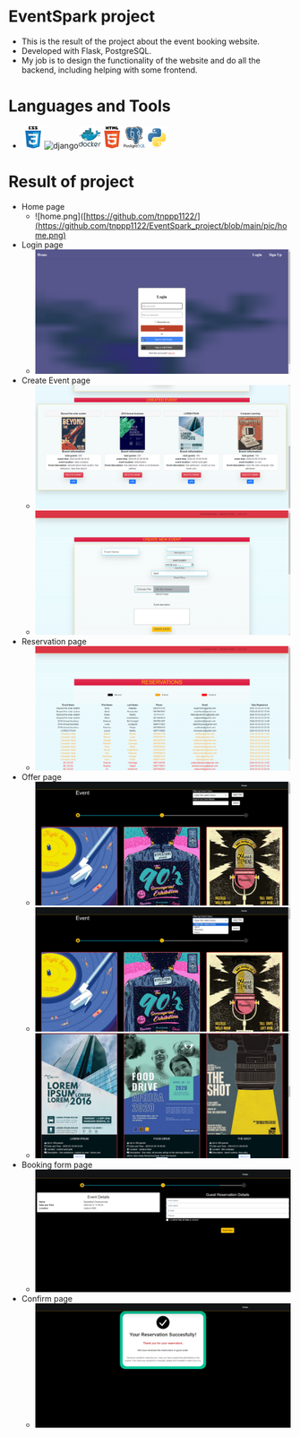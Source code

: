 # EventSpark project
* This is the result of the project about the event booking website. <br>
* Developed with Flask, PostgreSQL. <br>
* My job is to design the functionality of the website and do all the backend, including helping with some frontend.



# Languages and Tools
* <p align="left"><img src="https://raw.githubusercontent.com/devicons/devicon/master/icons/css3/css3-original-wordmark.svg" alt="css3" width="40" height="40"/><img src="https://cdn.worldvectorlogo.com/logos/django.svg" alt="django" width="40" height="40"/><img src="https://raw.githubusercontent.com/devicons/devicon/master/icons/docker/docker-original-wordmark.svg" alt="docker" width="40" height="40"/><img src="https://raw.githubusercontent.com/devicons/devicon/master/icons/html5/html5-original-wordmark.svg" alt="html5" width="40" height="40"/><img src="https://raw.githubusercontent.com/devicons/devicon/master/icons/postgresql/postgresql-original-wordmark.svg" alt="postgresql" width="40" height="40"/><img src="https://raw.githubusercontent.com/devicons/devicon/master/icons/python/python-original.svg" alt="python" width="40" height="40"/> </a> </p>

# Result of project
* Home page
    * ![home.png]([https://github.com/tnppp1122/](https://github.com/tnppp1122/EventSpark_project/blob/main/pic/home.png)
* Login page
    * ![login.png](https://github.com/tnppp1122/EventSpark_project/blob/main/pic/login.png)
* Create Event page
    * ![created.png](https://github.com/tnppp1122/EventSpark_project/blob/main/pic/created.png) 
    * ![create.png](https://github.com/tnppp1122/EventSpark_project/blob/main/pic/create.png)
* Reservation page
    * ![panel.png](https://github.com/tnppp1122/EventSpark_project/blob/main/pic/panel.png)
* Offer page
    * ![offer.png](https://github.com/tnppp1122/EventSpark_project/blob/main/pic/offer.png)
    * ![offer3.png](https://github.com/tnppp1122/EventSpark_project/blob/main/pic/offer3.png)
    * ![offer5.png](https://github.com/tnppp1122/EventSpark_project/blob/main/pic/offer5.png)
* Booking form page
    * ![booking_form.png](https://github.com/tnppp1122/EventSpark_project/blob/main/pic/booking_form.png)
* Confirm page
    * ![confirm.png](https://github.com/tnppp1122/EventSpark_project/blob/main/pic/confirm.png)

    
